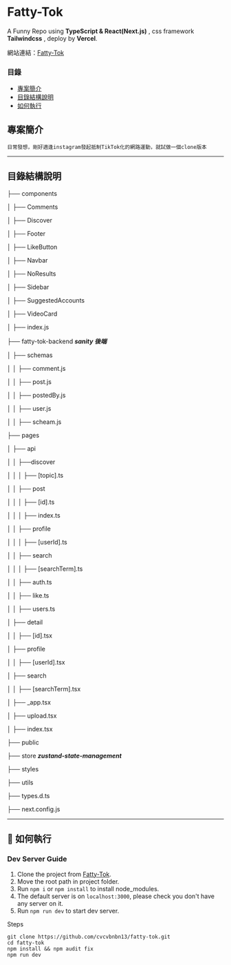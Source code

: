 # Fatty-Tok

A Funny Repo using **TypeScript & React(Next.js)** , css framework **Tailwindcss** , deploy by **Vercel**.

網站連結：[Fatty-Tok](https://fatty-tok.vercel.app/)

### 目錄

- [專案簡介](#專案簡介)
- [目錄結構說明](#目錄結構說明)
- [如何執行](#如何執行)

## 專案簡介

```
日常發想，剛好適逢instagram發起抵制TikTok化的網路運動，就試做一個clone版本
```

---

## 目錄結構說明

├── components

│ ├── Comments

│ ├── Discover

│ ├── Footer

│ ├── LikeButton

│ ├── Navbar

│ ├── NoResults

│ ├── Sidebar

│ ├── SuggestedAccounts

│ ├── VideoCard

│ ├── index.js

├── fatty-tok-backend **_sanity 後端_**

│ ├── schemas

│ │ ├── comment.js

│ │ ├── post.js

│ │ ├── postedBy.js

│ │ ├── user.js

│ │ ├── scheam.js

├── pages

│ ├── api

│ │ ├──discover

│ │ │ ├── [topic].ts

│ │ ├── post

│ │ │ ├── [id].ts

│ │ │ ├── index.ts

│ │ ├── profile

│ │ │ ├── [userId].ts

│ │ ├── search

│ │ │ ├── [searchTerm].ts

│ │ ├── auth.ts

│ │ ├── like.ts

│ │ ├── users.ts

│ ├── detail

│ │ ├── [id].tsx

│ ├── profile

│ │ ├── [userId].tsx

│ ├── search

│ │ ├── [searchTerm].tsx

│ ├── \_app.tsx

│ ├── upload.tsx

│ ├── index.tsx

├── public

├── store **_zustand-state-management_**

├── styles

├── utils

├── types.d.ts

├── next.config.js

---

## 🚀 如何執行

### Dev Server Guide

1. Clone the project from [Fatty-Tok](https://github.com/cvcvbnbn13/fatty-tok).
2. Move the root path in project folder.
3. Run `npm i` or `npm install` to install node_modules.
4. The default server is on `localhost:3000`, please check you don't have any server on it.
5. Run `npm run dev` to start dev server.

Steps

```git bash
git clone https://github.com/cvcvbnbn13/fatty-tok.git
cd fatty-tok
npm install && npm audit fix
npm run dev
```
